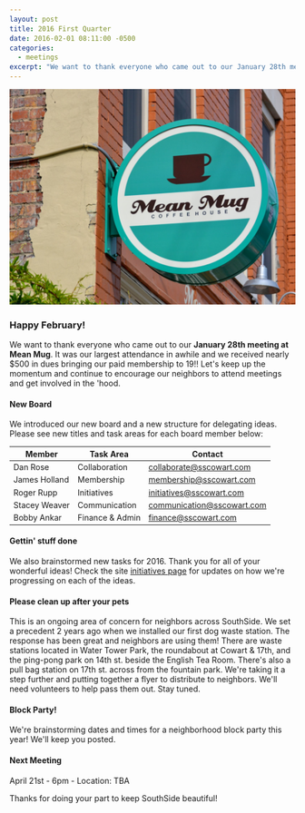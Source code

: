 ```yaml
---
layout: post
title: 2016 First Quarter
date: 2016-02-01 08:11:00 -0500
categories:
  - meetings
excerpt: "We want to thank everyone who came out to our January 28th meeting at Mean Mug.  It was our largest attendance in a while. We introduced our new board and a new structure for delegating ideas."
---
```


![Mean Mug](/assets/img/blog/2016-02_mean_mug.jpg)

### Happy February!

We want to thank everyone who came out to our **January 28th meeting at Mean Mug**.  It was our largest attendance in awhile and we received nearly $500 in dues bringing our paid membership to 19!! Let's keep up the momentum and continue to encourage our neighbors to attend meetings and get involved in the 'hood.

#### New Board

We introduced our new board and a new structure for delegating ideas.  Please see new titles and task areas for each board member below:

|Member | Task Area| Contact|
|---|---|---|
|Dan Rose | Collaboration| collaborate@sscowart.com|
|James Holland | Membership| membership@sscowart.com|
|Roger Rupp | Initiatives| initiatives@sscowart.com|
|Stacey Weaver | Communication| communication@sscowart.com|
|Bobby Ankar | Finance & Admin| finance@sscowart.com|


#### Gettin' stuff done

We also brainstormed new tasks for 2016.  Thank you for all of your wonderful ideas!  Check the site [initiatives page](/initiatives/) for updates on how we're progressing on each of the ideas.

#### Please clean up after your pets

This is an ongoing area of concern for neighbors across SouthSide.  We set a precedent 2 years ago when we installed our first dog waste station.  The response has been great and neighbors are using them!  There are waste stations located in Water Tower Park, the roundabout at Cowart & 17th, and the ping-pong park on 14th st. beside the English Tea Room.  There's also a pull bag station on 17th st. across from the fountain park.  We're taking it a step further and putting together a flyer to distribute to neighbors.  We'll need volunteers to help pass them out.  Stay tuned.

#### Block Party!

We're brainstorming dates and times for a neighborhood block party this year!  We'll keep you posted.

#### Next Meeting
 
April 21st - 6pm - Location: TBA

Thanks for doing your part to keep SouthSide beautiful!